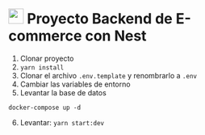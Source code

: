 # <img id="nestjs" src="https://devicon-website.vercel.app/api/nestjs/plain.svg" width="30" /> Proyecto Backend de E-commerce con Nest


1. Clonar proyecto
2. ```yarn install```
3. Clonar el archivo ```.env.template``` y renombrarlo a ```.env```
4. Cambiar las variables de entorno
5. Levantar la base de datos
```
docker-compose up -d
```
6. Levantar: ```yarn start:dev```
